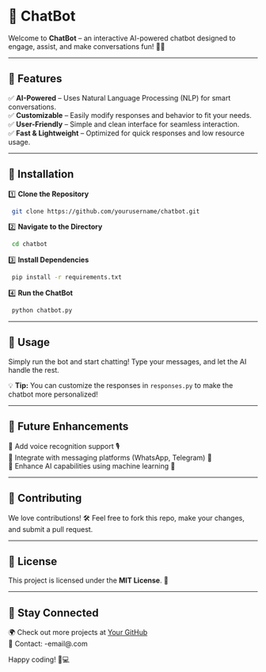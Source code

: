 # 🤖 ChatBot

Welcome to **ChatBot** – an interactive AI-powered chatbot designed to engage, assist, and make conversations fun! 🚀💬

---

## 🌟 Features

✅ **AI-Powered** – Uses Natural Language Processing (NLP) for smart conversations.  
✅ **Customizable** – Easily modify responses and behavior to fit your needs.  
✅ **User-Friendly** – Simple and clean interface for seamless interaction.  
✅ **Fast & Lightweight** – Optimized for quick responses and low resource usage.  

---

## 🔧 Installation

1️⃣ **Clone the Repository**  
```bash
 git clone https://github.com/yourusername/chatbot.git
```

2️⃣ **Navigate to the Directory**  
```bash
 cd chatbot
```

3️⃣ **Install Dependencies**  
```bash
 pip install -r requirements.txt
```

4️⃣ **Run the ChatBot**  
```bash
 python chatbot.py
```

---

## 🎯 Usage

Simply run the bot and start chatting! Type your messages, and let the AI handle the rest.  

💡 **Tip:** You can customize the responses in `responses.py` to make the chatbot more personalized!

---

## 🚀 Future Enhancements

🔹 Add voice recognition support 🎙️  
🔹 Integrate with messaging platforms (WhatsApp, Telegram) 📱  
🔹 Enhance AI capabilities using machine learning 🤖  

---

## 🤝 Contributing

We love contributions! 🛠️ Feel free to fork this repo, make your changes, and submit a pull request.

---

## 📜 License

This project is licensed under the **MIT License**. 📄

---

## 🎉 Stay Connected

🌍 Check out more projects at [Your GitHub](https://github.com/username)  
📧 Contact: -email@.com  

Happy coding! 🚀💻


